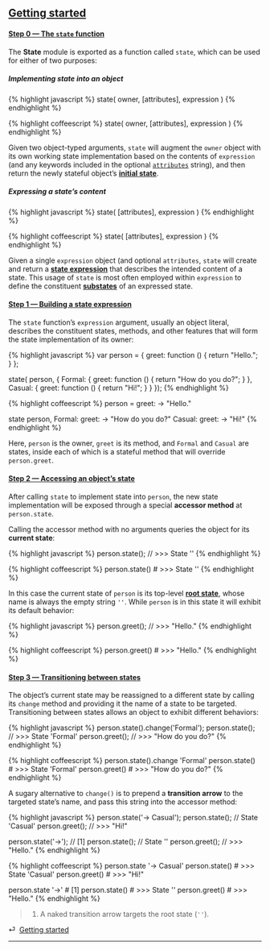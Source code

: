 ## [Getting started](#getting-started)

<div class="local-toc" data-pattern="^Step \d+ . (.*)" data-replace="$1"></div>

#### [Step 0 — The `state` function](#getting-started--the-state-function)

The **State** module is exported as a function called `state`, which can be used for either of two purposes:

##### Implementing state into an object

{% highlight javascript %}
state( owner, [attributes], expression )
{% endhighlight %}

{% highlight coffeescript %}
state( owner, [attributes], expression )
{% endhighlight %}

Given two object-typed arguments, `state` will augment the `owner` object with its own working state implementation based on the contents of `expression` (and any keywords included in the optional [`attributes`](#concepts--attributes) string), and then return the newly stateful object’s [**initial state**](#concepts--attributes--destination).

##### Expressing a state’s content

{% highlight javascript %}
state( [attributes], expression )
{% endhighlight %}

{% highlight coffeescript %}
state( [attributes], expression )
{% endhighlight %}

Given a single `expression` object (and optional `attributes`, `state` will create and return a [**state expression**](#concepts--expressions) that describes the intended content of a state. This usage of `state` is most often employed within `expression` to define the constituent [**substates**](#concepts--inheritance--superstates-and-substates) of an expressed state.


#### [Step 1 — Building a state expression](#getting-started--building-a-state-expression)

The `state` function’s `expression` argument, usually an object literal, describes the constituent states, methods, and other features that will form the state implementation of its owner:

{% highlight javascript %}
var person = {
    greet: function () { return "Hello."; }
};

state( person, {
    Formal: {
        greet: function () { return "How do you do?"; }
    },
    Casual: {
        greet: function () { return "Hi!"; }
    }
});
{% endhighlight %}

{% highlight coffeescript %}
person =
  greet: -> "Hello."

state person,
  Formal:
    greet: -> "How do you do?"
  Casual:
    greet: -> "Hi!"
{% endhighlight %}

Here, `person` is the owner, `greet` is its method, and `Formal` and `Casual` are states, inside each of which is a stateful method that will override `person.greet`.


#### [Step 2 — Accessing an object’s state](#getting-started--accessing-an-objects-state)

After calling `state` to implement state into `person`, the new state implementation will be exposed through a special **accessor method** at `person.state`.

Calling the accessor method with no arguments queries the object for its **current state**:

{% highlight javascript %}
person.state();  // >>> State ''
{% endhighlight %}

{% highlight coffeescript %}
person.state()  # >>> State ''
{% endhighlight %}

In this case the current state of `person` is its top-level [**root state**](#concepts--inheritance--the-root-state), whose name is always the empty string `''`. While `person` is in this state it will exhibit its default behavior:

{% highlight javascript %}
person.greet();  // >>> "Hello."
{% endhighlight %}

{% highlight coffeescript %}
person.greet()  # >>> "Hello."
{% endhighlight %}


#### [Step 3 — Transitioning between states](#getting-started--transitioning-between-states)

The object’s current state may be reassigned to a different state by calling its `change` method and providing it the name of a state to be targeted. Transitioning between states allows an object to exhibit different behaviors:

{% highlight javascript %}
person.state().change('Formal');
person.state();                   // >>> State 'Formal'
person.greet();                   // >>> "How do you do?"
{% endhighlight %}

{% highlight coffeescript %}
person.state().change 'Formal'
person.state()                  # >>> State 'Formal'
person.greet()                  # >>> "How do you do?"
{% endhighlight %}

A sugary alternative to `change()` is to prepend a **transition arrow** to the targeted state’s name, and pass this string into the accessor method:

{% highlight javascript %}
person.state('-> Casual');
person.state();             // State 'Casual'
person.greet();             // >>> "Hi!"

person.state('->');         // [1]
person.state();             // State ''
person.greet();             // >>> "Hello."
{% endhighlight %}

{% highlight coffeescript %}
person.state '-> Casual'
person.state()            # >>> State 'Casual'
person.greet()            # >>> "Hi!"

person.state '->'         # [1]
person.state()            # >>> State ''
person.greet()            # >>> "Hello."
{% endhighlight %}

> 1. A naked transition arrow targets the root state (`''`).

<div class="backcrumb">
⏎  <a class="section" href="#getting-started">Getting started</a>
</div>

* * *
